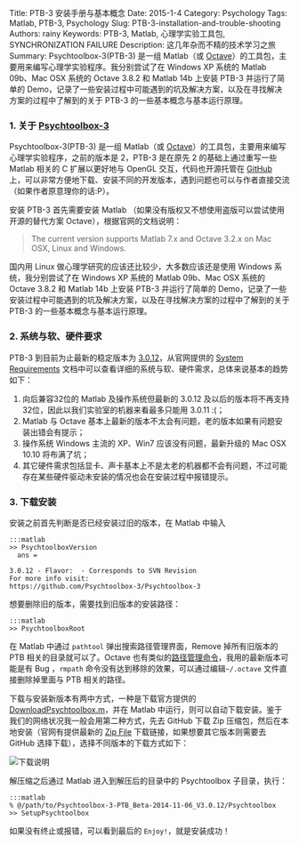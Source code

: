 Title: PTB-3 安装手册与基本概念
Date: 2015-1-4
Category: Psychology
Tags: Matlab, PTB-3, Psychology
Slug: PTB-3-installation-and-trouble-shooting
Authors: rainy
Keywords: PTB-3, Matlab, 心理学实验工具包, SYNCHRONIZATION FAILURE
Description: 这几年杂而不精的技术学习之旅
Summary: Psychtoolbox-3(PTB-3) 是一组 Matlab（或 [Octave](http://www.octave.org/)）的工具包，主要用来编写心理学实验程序。我分别尝试了在 Windows XP 系统的 Matlab 09b、Mac OSX 系统的 Octave 3.8.2 和 Matlab 14b 上安装 PTB-3 并运行了简单的 Demo，记录了一些安装过程中可能遇到的坑及解决方案，以及在寻找解决方案的过程中了解到的关于 PTB-3 的一些基本概念与基本运行原理。

### 1. 关于 [Psychtoolbox-3](http://psychtoolbox.org/)

Psychtoolbox-3(PTB-3) 是一组 Matlab（或 [Octave](http://www.octave.org/)）的工具包，主要用来编写心理学实验程序，之前的版本是 2，PTB-3 是在原先 2 的基础上通过重写一些 Matlab 相关的 C 扩展以更好地与 OpenGL 交互，代码也开源托管在 [GitHub](https://github.com/Psychtoolbox-3/Psychtoolbox-3) 上，可以非常方便地下载、安装不同的开发版本，遇到问题也可以与作者直接交流（如果作者原意理你的话:P）。

安装 PTB-3 首先需要安装 Matlab （如果没有版权又不想使用盗版可以尝试使用开源的替代方案 Octave），根据官网的文档说明：

> The current version supports Matlab 7.x and Octave 3.2.x on Mac OSX, Linux and Windows.

国内用 Linux 做心理学研究的应该还比较少，大多数应该还是使用 Windows 系统，我分别尝试了在 Windows XP 系统的 Matlab 09b、Mac OSX 系统的 Octave 3.8.2 和 Matlab 14b 上安装 PTB-3 并运行了简单的 Demo，记录了一些安装过程中可能遇到的坑及解决方案，以及在寻找解决方案的过程中了解到的关于 PTB-3 的一些基本概念与基本运行原理。

### 2. 系统与软、硬件要求

PTB-3 到目前为止最新的稳定版本为 [3.0.12](http://psychtoolbox.org/news/2014/11/05/Psychtoolbox-3.0.12-Released/)，从官网提供的 [System Requirements](http://psychtoolbox.org/requirements/) 文档中可以查看详细的系统与软、硬件需求，总体来说基本的趋势如下：

1. 向后兼容32位的 Matlab 及操作系统但最新的 3.0.12 及以后的版本将不再支持32位，因此以我们实验室的机器来看最多只能用 3.0.11 :(；
2. Matlab 与 Octave 基本上最新的版本不太会有问题，老的版本如果有问题安装出错会有提示；
3. 操作系统 Windows 主流的 XP、Win7 应该没有问题，最新升级的 Mac OSX 10.10 将布满了坑；
4. 其它硬件需求包括显卡、声卡基本上不是太老的机器都不会有问题，不过可能存在某些硬件驱动未安装的情况也会在安装过程中报错提示。

### 3. 下载安装

安装之前首先判断是否已经安装过旧的版本，在 Matlab 中输入

    :::matlab
    >> PsychtoolboxVersion
      ans =
    
    3.0.12 - Flavor:  - Corresponds to SVN Revision 
    For more info visit:
    https://github.com/Psychtoolbox-3/Psychtoolbox-3

想要删除旧的版本，需要找到旧版本的安装路径：

    :::matlab
    >> PsychtoolboxRoot
    
在 Matlab 中通过 `pathtool` 弹出搜索路径管理界面，Remove 掉所有旧版本的 PTB 相关的目录就可以了。Octave 也有类似的[路径管理命令](https://www.gnu.org/software/octave/doc/interpreter/Manipulating-the-Load-Path.html)，我用的最新版本可能是有 Bug ，`rmpath` 命令没有达到移除的效果，可以通过编辑`~/.octave` 文件直接删除掉里面与 PTB 相关的路径。

下载与安装新版本有两中方式，一种是下载官方提供的 [DownloadPsychtoolbox.m](https://raw.github.com/Psychtoolbox-3/Psychtoolbox-3/master/Psychtoolbox/DownloadPsychtoolbox.m)，并在 Matlab 中运行，则可以自动下载安装。鉴于我们的网络状况我一般会用第二种方式，先去 GitHub 下载 Zip 压缩包，然后在本地安装（官网有提供最新的 [Zip File](https://github.com/Psychtoolbox-3/Psychtoolbox-3/zipball/master) 下载链接，如果想要其它版本则需要去 GitHub 选择下载），选择不同版本的下载方式如下：

![下载说明](/images/PTB-3-GitHub-Zip-Dl.png)

解压缩之后通过 Matlab 进入到解压后的目录中的 Psychtoolbox 子目录，执行：

    :::matlab
    % @/path/to/Psychtoolbox-3-PTB_Beta-2014-11-06_V3.0.12/Psychtoolbox 
    >> SetupPsychtoolbox

   
如果没有终止或报错，可以看到最后的 `Enjoy!`，就是安装成功！

